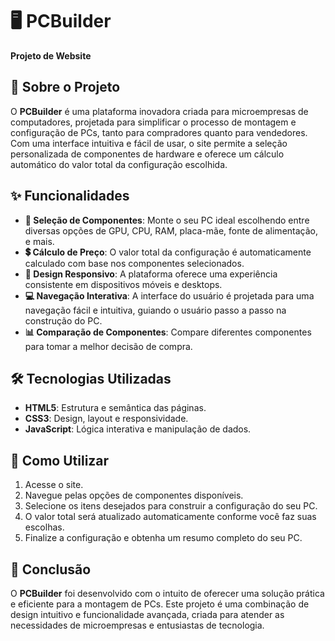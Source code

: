 # 🖥️ PCBuilder

**Projeto de Website**  

## 📖 Sobre o Projeto

O **PCBuilder** é uma plataforma inovadora criada para microempresas de computadores, projetada para simplificar o processo de montagem e configuração de PCs, tanto para compradores quanto para vendedores. Com uma interface intuitiva e fácil de usar, o site permite a seleção personalizada de componentes de hardware e oferece um cálculo automático do valor total da configuração escolhida.

## ✨ Funcionalidades

- **🔧 Seleção de Componentes**: Monte o seu PC ideal escolhendo entre diversas opções de GPU, CPU, RAM, placa-mãe, fonte de alimentação, e mais.
- **💲 Cálculo de Preço**: O valor total da configuração é automaticamente calculado com base nos componentes selecionados.
- **📱 Design Responsivo**: A plataforma oferece uma experiência consistente em dispositivos móveis e desktops.
- **💻 Navegação Interativa**: A interface do usuário é projetada para uma navegação fácil e intuitiva, guiando o usuário passo a passo na construção do PC.
- **📊 Comparação de Componentes**: Compare diferentes componentes para tomar a melhor decisão de compra.

## 🛠️ Tecnologias Utilizadas

- **HTML5**: Estrutura e semântica das páginas.
- **CSS3**: Design, layout e responsividade.
- **JavaScript**: Lógica interativa e manipulação de dados.

## 🚀 Como Utilizar

1. Acesse o site.
2. Navegue pelas opções de componentes disponíveis.
3. Selecione os itens desejados para construir a configuração do seu PC.
4. O valor total será atualizado automaticamente conforme você faz suas escolhas.
5. Finalize a configuração e obtenha um resumo completo do seu PC.

## 🎯 Conclusão

O **PCBuilder** foi desenvolvido com o intuito de oferecer uma solução prática e eficiente para a montagem de PCs. Este projeto é uma combinação de design intuitivo e funcionalidade avançada, criada para atender as necessidades de microempresas e entusiastas de tecnologia.

